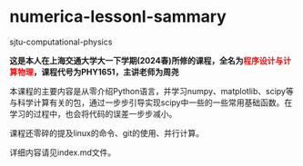 # numerica-lessonl-sammary
 sjtu-computational-physics

**这是本人在上海交通大学大一下学期(2024春)所修的课程，全名为<span style="color: red;">程序设计与计算物理</span>，课程代号为PHY1651，主讲老师为周尧**

本课程的主要内容是从零介绍Python语言，并学习numpy、matplotlib、scipy等与科学计算有关的包，通过一步步引导实现scipy中一些的一些常用基础函数。在学习的过程中，也会将代码的误差一步步减小。

课程还零碎的提及linux的命令、git的使用、并行计算。

详细内容请见index.md文件。
